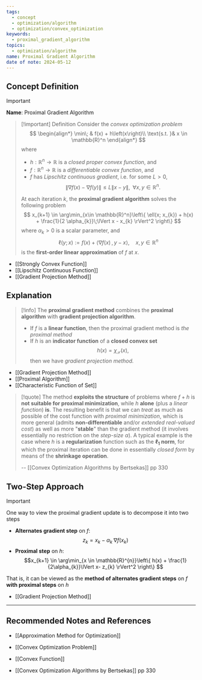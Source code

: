 ```yaml
---
tags:
  - concept
  - optimization/algorithm
  - optimization/convex_optimization
keywords:
  - proximal_gradient_algorithm
topics:
  - optimization/algorithm
name: Proximal Gradient Algorithm
date of note: 2024-05-12
---
```


## Concept Definition

>[!important]
>**Name**: Proximal Gradient Algorithm

>[!important] Definition
>Consider the *convex optimization problem*
>$$
>\begin{align*}
> \min\; & f(x) + h\left(x\right)\\
> \text{s.t. }& x \in \mathbb{R}^n
>\end{align*}
>$$
>where
>- $h: \mathbb{R}^{n} \to \mathbb{R}$ is a *closed proper convex function*, and 
>- $f: \mathbb{R}^{n}\to \mathbb{R}$ is a *differentiable convex function*, and 
>- $f$ has *Lipschitz continuous gradient*, i.e. for some $L >0$, $$\lVert \nabla f(x) - \nabla f(y) \rVert \le L \lVert x - y \rVert, \;\; \forall x, y \in \mathbb{R}^n. $$
>  
>At each iteration $k$, the **proximal gradient algorithm** solves the following problem
>$$
>x_{k+1}  \in \arg\min_{x\in \mathbb{R}^n}\left\{ \ell(x; x_{k}) + h(x) + \frac{1}{2 \alpha_{k}}\;\lVert x - x_{k} \rVert^2 \right\} 
>$$
>where $\alpha_{k} >0$ is a scalar parameter, and $$\ell(y; x) := f(x) + \left\langle  \nabla f(x)\,,\, y -x   \right\rangle, \quad x, y \in \mathbb{R}^n$$ is the **first-order linear approximation** of $f$ at $x$.


- [[Strongly Convex Function]]
- [[Lipschitz Continuous Function]]
- [[Gradient Projection Method]]

## Explanation

>[!info]
>The **proximal gradient method** combines the **proximal algorithm** with **gradient projection algorithm**.
>- If $f$ is a **linear function**, then the proximal gradient method is *the proximal method*
>- If $h$ is an **indicator function** of a **closed convex set** $$h(x) = \chi_{\mathcal{X}}(x),$$ then we  have *gradient projection method.*

- [[Gradient Projection Method]]
- [[Proximal Algorithm]]
- [[Characteristic Function of Set]]


>[!quote]
>The method **exploits the structure** of problems where $f + h$ is **not suitable for proximal minimization**, while $h$ **alone** (plus a *linear function*) **is**. The resulting benefit is that we can *treat* as much as possible of the cost function with *proximal minimization*, which is more general (admits **non-differentiable** and/or *extended real-valued cost*) as well as more "**stable**" than the gradient method (it involves essentially no restriction on the *step-size* $\alpha$). A typical example is the case where $h$ is a **regularization** function such as the **$\ell_{1}$ norm**, for which the proximal iteration can be done in  essentially *closed form* by means of the **shrinkage operation**.
>
>-- [[Convex Optimization Algorithms by Bertsekas]] pp 330


## Two-Step Approach


>[!important] 
>One way to view the proximal gradient update is to decompose it into two steps
>- **Alternates gradient step** on $f$: $$z_{k} = x_{k} - \alpha_{k}\;\nabla f(x_{k})$$
>- **Proximal step** on $h$: $$x_{k+1} \in \arg\min_{x \in \mathbb{R}^{n}}\left\{ h(x) + \frac{1}{2\alpha_{k}}\lVert x- z_{k} \rVert^2 \right\} $$
>  
>That is, it can be viewed as the **method of alternates gradient steps** on $f$ **with proximal steps** on $h$

- [[Gradient Projection Method]]



-----------
##  Recommended Notes and References

- [[Approximation Method for Optimization]]
- [[Convex Optimization Problem]]
- [[Convex Function]]

- [[Convex Optimization Algorithms by Bertsekas]] pp 330
